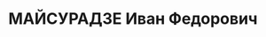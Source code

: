 ---
title: МАЙСУРАДЗЕ Иван Федорович
description: 'Звание: 03.07.1936 - бригвоенюрист.

  председатель ВТ ПВО НКВД Закавказского округа.

  репрессирован.'
---